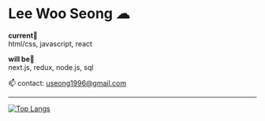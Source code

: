 # Lee Woo Seong ☁

<strong>current🛫</strong>
<br>html/css, javascript, react

<strong>will be🧳</strong>
<br>next.js, redux, node.js, sql 

📫 contact: useong1996@gmail.com

---

[![Top Langs](https://github-readme-stats.vercel.app/api/top-langs/?username=leewooseong&layout=compact)](https://github.com/leewooseong/github-readme-stats)

<!--
나를 표현할 수 있는 문구 3가지 이상 넣기?
-> 한 가지를 적어도 추상적인 것 말고 수치로 말할 수 있는 것으로 얘기를 하자. 
https://dillinger.io/ : readme.md 파일의 변화를 바로바로 확인할 수 있는 사이트
-->
